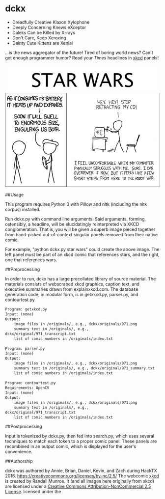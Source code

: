# dckx

* Dreadfully Creative Klaxon Xylophone
* Deeply Concerning Knews eXceptor
* Daleks Can be Killed by X-rays
* Don't Care, Keep Xeroxing
* Dainty Cute Kittens are Xenial

...is the news aggregator of the future! Tired of boring world news? Can't
get enough programmer humor? Read your *Times* headlines in [xkcd](https://www.xkcd.com/) panels!

![comic generated by "Star Wars"](https://raw.githubusercontent.com/dteal/dckx/master/output/star_wars.png)

##Usage

This program requires Python 3 with Pillow and nltk (including the nltk
corpus) installed.

Run dckx.py with command line arguments. Said arguments, forming, ostensibly,
a headline, will be elucidatingly reinterpreted via XKCD conglomeration. That
is, you will be given a superb image pieced together from hand-picked
out-of-context singular panels removed from their native comic.

For example, "python dckx.py star wars" could create the above image. The
left panel must be part of an xkcd comic that references stars, and the right,
one that references wars.

##Preprocessing

In order to run, dckx has a large precollated library of source material.
The materials consists of webscraped xkcd graphics, caption text, and
executive summaries drawn from explainxkcd.com. The database generation code,
in modular form, is in getxkcd.py, parser.py, and contourtest.py.

	Program: getxkcd.py
	Input: (none)
	Output:
		image files in /originals/, e.g., dckx/originals/971.png
		summary text in /originals/, e.g., dckx/original/971_transcript.txt
		list of comic numbers in /originals/index.txt

	Program: parser.py
	Input: (none)
	Output:
		image files in /originals/, e.g., dckx/originals/971.png
		summary text in /originals/, e.g., dckx/original/971_summary.txt
		list of comic numbers in /originals/index.txt

	Program: contourtest.py
	Requirements: OpenCV
	Input: (none)
	Output:
		image files in /originals/, e.g., dckx/originals/971.png
		summary text in /originals/, e.g., dckx/original/971_transcript.txt
		list of comic numbers in /originals/index.txt

##Postprocessing

Input is tokenized by dckx.py, then fed into search.py, which uses
several techniques to match each token to a proper comic panel. These
panels are recombined in an output comic, which is displayed for the
user's convenience.

##Authorship

dckx was authored by Annie, Brian, Daniel, Kevin, and Zach during HackTX 2016.
https://creativecommons.org/licenses/by-nc/2.5/
The webcomic [xkcd](https://www.xkcd.com/) is created by Randall Munroe. It
(and all images here originally from xkcd) are licensed under a
[Creative Commons Attribution-NonCommercial 2.5 License](https://creativecommons.org/licenses/by-nc/2.5/).
licensed under the 
